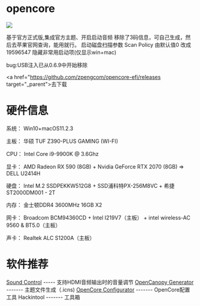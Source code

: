 # opencore 

<img src="https://i.postimg.cc/sx8Z0swC/20153230.png">

基于官方正式版,集成官方主题、开启启动音频
移除了3码信息，可自己生成，然后去苹果官网查询，能用就行。
启动磁盘扫描参数 Scan Policy 由默认值0 改成 19596547 隐藏非常用启动项(仅显示win+mac)

bug:USB注入已从0.6.9中开始移除

<a href="https://github.com/zpengcom/opencore-efi/releases target="_parent">去下载</a>


# 硬件信息

系统：  Win10+macOS11.2.3

主板：  华硕 TUF Z390-PLUS GAMING (WI-FI)

CPU：  Intel Core i9-9900K @ 3.6Ghz

显卡：  AMD Radeon RX 590 (8GB)  +  Nvidia GeForce RTX 2070 (8GB)  => DELL U2414H

硬盘：  Intel M.2 SSDPEKKW512G8 + SSD浦科特PX-256M8VC + 希捷 ST2000DM001 - 2T

内存：  金士顿DDR4 3600MHz 16GB X2

网卡：  Broadcom BCM94360CD + Intel I219V7（主板） + intel wireless-AC 9560 & BT5.0（主板）

声卡：  Realtek ALC S1200A（主板）

# 软件推荐
<a href="https://staticz.com/soundcontrol/ " target="_blank">Sound Control</a> ----- 支持HDMI音频输出时的音量调节
<a href="https://github.com/chris1111/OpenCanopy-Generator" target="_blank">OpenCanopy Generator</a> ------- 主题文件生成（.icns)
<a href="http://mackie100projects.altervista.org" target="_blank">OpenCore Configurator</a> ------- OpenCore配置工具
Hackintool ------- 工具箱